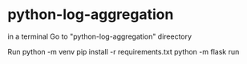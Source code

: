 # python-log-aggregation

in a terminal
Go to "python-log-aggregation" direectory

Run 
python -m venv
pip install -r requirements.txt
python -m flask run